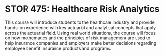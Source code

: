# STOR 475: Healthcare Risk Analytics

This course will introduce students to the healthcare industry and provide hands-on experience with key actuarial and analytical concepts that apply across the actuarial field. Using real world situations, the course will focus on how mathematics and the principles of risk management are used to help insurance companies and employers make better decisions regarding employee benefit insurance products and programs.